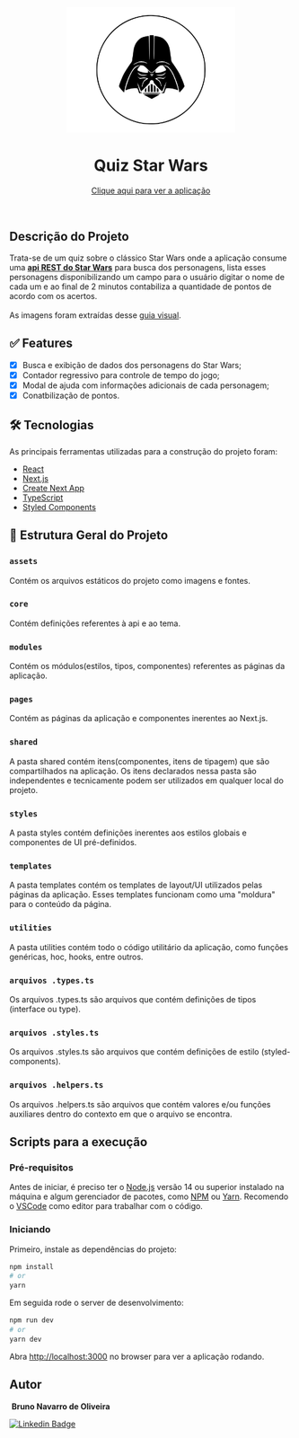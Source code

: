 <p align="center">
  <img src="https://github.com/bnavarroo/quiz-star-wars/blob/master/src/assets/img/darth-logo.svg" alt="Quiz Star Wars" width="300px" />
  <h1 align="center">Quiz Star Wars</h1>
</p>
<p align="center">
  <a href="https://quiz-star-wars-bnavarroo.vercel.app" target="_blank">
    Clique aqui para ver a aplicação
  </a>
</p>

<br />

## Descrição do Projeto

<p>
Trata-se de um quiz sobre o clássico Star Wars onde a aplicação consume uma <a href="https://swapi.dev/" target="_blank"><b>api REST do Star Wars</b><a/> para busca dos personagens, lista esses personagens disponibilizando um campo para o usuário digitar o nome de cada um e ao final de 2 minutos contabiliza a quantidade de pontos de acordo com os acertos.<br /><br />
As imagens foram extraídas desse <a href="https://starwars-visualguide.com/#/characters?page=1" target="_blank">guia visual</a>.
</p>

## ✅ Features

- [x] Busca e exibição de dados dos personagens do Star Wars;
- [x] Contador regressivo para controle de tempo do jogo;
- [x] Modal de ajuda com informações adicionais de cada personagem;
- [x] Conatbilização de pontos.

## 🛠 Tecnologias

As principais ferramentas utilizadas para a construção do projeto foram:

- [React](https://pt-br.reactjs.org/)
- [Next.js](https://nextjs.org/)
- [Create Next App](https://github.com/vercel/next.js/tree/canary/packages/create-next-app)
- [TypeScript](https://www.typescriptlang.org/)
- [Styled Components](https://styled-components.com/)

## 🚧 Estrutura Geral do Projeto

### `assets`

Contém os arquivos estáticos do projeto como imagens e fontes.

### `core`

Contém definições referentes à api e ao tema.

### `modules`

Contém os módulos(estilos, tipos, componentes) referentes as páginas da aplicação.

### `pages`

Contém as páginas da aplicação e componentes inerentes ao Next.js.

### `shared`

A pasta shared contém itens(componentes, itens de tipagem) que são compartilhados na aplicação. Os itens declarados nessa pasta são independentes e tecnicamente podem ser utilizados em qualquer local do projeto.

### `styles`

A pasta styles contém definições inerentes aos estilos globais e componentes de UI pré-definidos.

### `templates`

A pasta templates contém os templates de layout/UI utilizados pelas páginas da aplicação. Esses templates funcionam como uma "moldura" para o conteúdo da página.

### `utilities`

A pasta utilities contém todo o código utilitário da aplicação, como funções genéricas, hoc, hooks, entre outros.

### `arquivos .types.ts`

Os arquivos .types.ts são arquivos que contém definições de tipos (interface ou type).

### `arquivos .styles.ts`

Os arquivos .styles.ts são arquivos que contém definições de estilo (styled-components).

### `arquivos .helpers.ts`

Os arquivos .helpers.ts são arquivos que contém valores e/ou funções auxiliares dentro do contexto em que o arquivo se encontra.

## Scripts para a execução

### Pré-requisitos

Antes de iniciar, é preciso ter o [Node.js](https://nodejs.org/en/) versão 14 ou superior instalado na máquina e algum gerenciador de pacotes, como [NPM](https://www.npmjs.com/) ou [Yarn](https://yarnpkg.com/). Recomendo o [VSCode](https://code.visualstudio.com/) como editor para trabalhar com o código.

### Iniciando

Primeiro, instale as dependências do projeto:

```bash
npm install
# or
yarn
```

Em seguida rode o server de desenvolvimento:

```bash
npm run dev
# or
yarn dev
```

Abra [http://localhost:3000](http://localhost:3000) no browser para ver a aplicação rodando.

## Autor

<img style="border-radius: 50%;" src="https://avatars.githubusercontent.com/u/62071446?s=400&u=851a0c918e6257a6cf47ebdcafa271e67f4503fc&v=4" width="100px;" alt=""/>
<b>Bruno Navarro de Oliveira</b></sub>

[![Linkedin Badge](https://img.shields.io/badge/-Bruno-blue?style=flat-square&logo=Linkedin&logoColor=white&link=https://www.linkedin.com/in/bruno-navarro-oliveira/)](https://www.linkedin.com/in/bruno-navarro-oliveira/)
